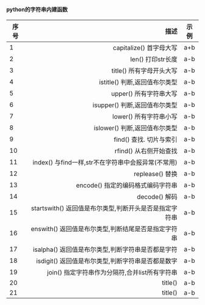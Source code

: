 #### python的字符串内建函数
| 序号  | 描述                                                 |  示例      |
| ----- | -----:                                                        | :----:     |
| 1     |  capitalize()  首字母大写                                       |a+b         |
| 2     |  len()         打印str长度                                      |a-b         |
| 3     |  title()       所有字母开头大写                                 |a-b         |
| 4     |  istitle()     判断,返回值布尔类型                              |a-b         |
| 5     |  upper()       所有字符串大写                                   |a-b         |
| 6     |  isupper()     判断,返回值布尔类型                              |a-b         |
| 7     |  lower()       所有字符串小写                                   |a-b         |
| 8     |  islower()     判断,返回值布尔类型                              |a-b         |
| 9     |  find()        查找. 切片与索引                                 |a-b         |
| 10    |  rfind()       从右侧开始查找                                   |a-b         |
| 11    |  index()       与find一样,str不在字符串中会报异常(不常用)       |a-b         |
| 12    |  replease()    替换                                             |a-b         |
| 13    |  encode()      指定的编码格式编码字符串                         |a-b         |
| 14    |  decode()      解码                                             |a-b         |
| 15    |  startswith()  返回值是布尔类型,判断开头是否是指定字符串        |a-b         |
| 16    |  enswith()     返回值是布尔类型,判断结尾是否是指定字符串        |a-b         |
| 17    |  isalpha()     返回值是布尔类型,判断字符串是否都是字符          |a-b         |
| 18    |  isdigit()     返回值是布尔类型,判断字符串是否都是数字          |a-b         |
| 19    |  join()        指定字符串作为分隔符,合并list所有字符串          |a-b         |
| 20    |  title()                                            |a-b         |
| 21    |  title()                                            |a-b         |




